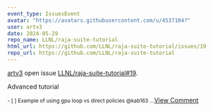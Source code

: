 ```yaml
---
event_type: IssuesEvent
avatar: "https://avatars.githubusercontent.com/u/4537104?"
user: artv3
date: 2024-05-29
repo_name: LLNL/raja-suite-tutorial
html_url: https://github.com/LLNL/raja-suite-tutorial/issues/19
repo_url: https://github.com/LLNL/raja-suite-tutorial
---
```


<a href='https://github.com/artv3' target='_blank'>artv3</a> open issue <a href='https://github.com/LLNL/raja-suite-tutorial/issues/19' target='_blank'>LLNL/raja-suite-tutorial#19</a>.

<p>Advanced tutorial</p><small>- [ ] Example of using gpu loop vs direct policies @kab163 ...</small><a href='https://github.com/LLNL/raja-suite-tutorial/issues/19' target='_blank'>View Comment</a>